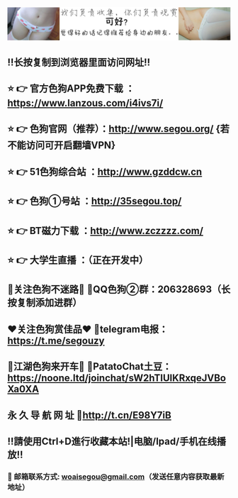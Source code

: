 ![image](https://github.com/segouyingshi/test/blob/master/%E6%88%91%E4%BB%AC%E8%B4%9F%E8%B4%A3%E6%94%B6%E9%9B%86%E3%80%82%E4%BD%A0%E4%BB%AC%E8%B4%9F%E8%B4%A3%E8%A7%82%E8%B5%8F%20%E5%B0%B1%E5%A5%BD.jpg)
## ‼️长按复制到浏览器里面访问网址‼️
## ⭐️ 👉 官方色狗APP免费下载 ：https://www.lanzous.com/i4ivs7i/
## ⭐️ 👉 色狗官网（推荐）：http://www.segou.org/  {若不能访问可开启翻墙VPN}
## ⭐️ 👉 51色狗综合站 ：http://www.gzddcw.cn
## ⭐️ 👉 色狗①号站 ：http://35segou.top/
## ⭐️ 👉 BT磁力下载 ：http://www.zczzzz.com/
## ⭐️ 👉 大学生直播 ：（正在开发中）
## 🚥关注色狗不迷路🚥 QQ色狗②群：206328693（长按复制添加进群）
## ❤️关注色狗赏佳品❤️ telegram电报：https://t.me/segouzy
## 🚕江湖色狗来开车🚕 PatatoChat土豆：https://noone.ltd/joinchat/sW2hTIUlKRxqeJVBoXa0XA
## 永 久 导 航 网 址   http://t.cn/E98Y7iB
## ‼️請使用Ctrl+D進行收藏本站!|电脑/Ipad/手机在线播放‼️
### 📧 邮箱联系方式: woaisegou@gmail.com（发送任意内容获取最新地址）
